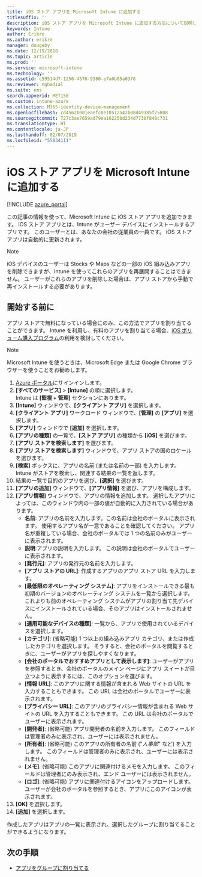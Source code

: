 ```yaml
---
title: iOS ストア アプリを Microsoft Intune に追加する
titlesuffix: ''
description: iOS ストア アプリを Microsoft Intune に追加する方法について説明します。 アプリ ストアでアプリが無料になっている場合は、この方法を使用してそのアプリを割り当てることができます。
keywords: Intune
author: Erikre
ms.author: erikre
manager: dougeby
ms.date: 12/19/2018
ms.topic: article
ms.prod: ''
ms.service: microsoft-intune
ms.technology: ''
ms.assetid: c59514d7-1256-4576-9380-e7a0b85a0378
ms.reviewer: mghadial
ms.suite: ems
search.appverid: MET150
ms.custom: intune-azure
ms.collection: M365-identity-device-management
ms.openlocfilehash: cd4562b001eaefc8e10512a42b08d49385f75808
ms.sourcegitcommit: 727c3ae7659ad79ea162250d234d7730f840c731
ms.translationtype: HT
ms.contentlocale: ja-JP
ms.lasthandoff: 02/07/2019
ms.locfileid: "55834111"
---
```

# <a name="add-ios-store-apps-to-microsoft-intune"></a>iOS ストア アプリを Microsoft Intune に追加する

[!INCLUDE [azure_portal](./includes/azure_portal.md)]

この記事の情報を使って、Microsoft Intune に iOS ストア アプリを追加できます。 iOS ストア アプリとは、Intune がユーザー デバイスにインストールするアプリです。 このユーザーとは、あなたの会社の従業員の一員です。 iOS ストア アプリは自動的に更新されます。

>[!NOTE]
>iOS デバイスのユーザーは Stocks や Maps などの一部の iOS 組み込みアプリを削除できますが、Intune を使ってこれらのアプリを再展開することはできません。 ユーザーがこれらのアプリを削除した場合は、アプリ ストアから手動で再インストールする必要があります。

## <a name="before-you-start"></a>開始する前に

アプリ ストアで無料になっている場合にのみ、この方法でアプリを割り当てることができます。 Intune を利用し、有料のアプリを割り当てる場合、[iOS ボリューム購入プログラム](vpp-apps-ios.md)の利用を検討してください。

>[!NOTE]
>Microsoft Intune を使うときは、Microsoft Edge または Google Chrome ブラウザーを使うことをお勧めします。

1. [Azure ポータル](https://portal.azure.com)にサインインします。
2. **[すべてのサービス]** > **[Intune]** の順に選択します。  
    Intune は **[監視 + 管理]** セクションにあります。
3. **[Intune]** ウィンドウで、**[クライアント アプリ]** を選択します。
4. **[クライアント アプリ]** ワークロード ウィンドウで、**[管理]** の **[アプリ]** を選択します。
5. **[アプリ]** ウィンドウで **[追加]** を選択します。
6. **[アプリの種類]** の一覧で、**[ストア アプリ]** の種類から **[iOS]** を選びます。
7. **[アプリ ストアを検索します]** を選びます。
8. **[アプリ ストアを検索します]** ウィンドウで、アプリ ストアの国のロケールを選びます。
9. **[検索]** ボックスに、アプリの名前 (または名前の一部) を入力します。  
    Intune がストアを検索し、関連する結果の一覧を返します。
10. 結果の一覧で目的のアプリを選び、**[選択]** を選びます。
11. **[アプリの追加]** ウィンドウで、**[アプリ情報]** を選び、アプリを構成します。
12. **[アプリ情報]** ウィンドウで、アプリの情報を追加します。 選択したアプリによっては、このウィンドウ内の一部の値が自動的に入力されている場合があります。
    - **名前**: アプリの名前を入力します。この名前は会社のポータルに表示されます。 使用するアプリ名が一意であることを確認してください。 アプリ名が重複している場合、会社のポータルでは 1 つの名前のみがユーザーに表示されます。
    - **説明**:アプリの説明を入力します。 この説明は会社のポータルでユーザーに表示されます。
    - **[発行元]**: アプリの発行元の名前を入力します。
    - **[アプリ ストアの URL]**: 作成するアプリのアプリ ストア URL を入力します。
    - **[最低限のオペレーティング システム]**: アプリをインストールできる最も初期のバージョンのオペレーティング システムを一覧から選択します。 これよりも前のオペレーティング システムがアプリの割り当て先デバイスにインストールされている場合、そのアプリはインストールされません。
    - **[適用可能なデバイスの種類]**: 一覧から、アプリで使用されているデバイスを選択します。
    - **[カテゴリ]**: (省略可能) 1 つ以上の組み込みアプリ カテゴリ、または作成したカテゴリを選択します。 そうすると、会社のポータルを閲覧するときに、ユーザーがアプリを探しやすくなります。
    - **[会社のポータルでおすすめアプリとして表示します]**: ユーザーがアプリを参照するとき、会社のポータルのメイン ページにアプリ スイートが目立つように表示するには、このオプションを選びます。
    - **[情報 URL]**: このアプリに関する情報が含まれる Web サイトの URL を入力することもできます。 この URL は会社のポータルでユーザーに表示されます。
    - **[プライバシー URL]**: このアプリのプライバシー情報が含まれる Web サイトの URL を入力することもできます。 この URL は会社のポータルでユーザーに表示されます。
    - **[開発者]**: (省略可能) アプリ開発者の名前を入力します。 このフィールドは管理者のみに表示され、ユーザーには表示されません。
    - **[所有者]**: (省略可能) このアプリの所有者の名前 ("*人事部*" など) を入力します。 このフィールドは管理者のみに表示され、ユーザーには表示されません。
    - **[メモ]**: (省略可能) このアプリに関連付けるメモを入力します。 このフィールドは管理者にのみ表示され、エンド ユーザーには表示されません。
    - **[ロゴ]**: (省略可能) アプリに関連付けるアイコンをアップロードします。 ユーザーが会社のポータルを参照するとき、アプリにこのアイコンが表示されます。
13. **[OK]** を選択します。
14. **[追加]** を選択します。

作成したアプリはアプリの一覧に表示され、選択したグループに割り当てることができるようになります。

## <a name="next-steps"></a>次の手順

- [アプリをグループに割り当てる](apps-deploy.md)
